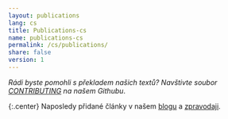 ```yaml
---
layout: publications
lang: cs
title: Publications-cs
name: publications-cs
permalink: /cs/publications/
share: false
version: 1
---
```


_Rádi byste pomohli s překladem našich textů? Navštivte soubor [CONTRIBUTING](https://github.com/bitcoinops/bitcoinops.github.io/blob/master/CONTRIBUTING.md#translations) na našem Githubu_.

{:.center}
Naposledy přidané články v našem [blogu][blog posts] a [zpravodaji][newsletters].

[blog posts]: /cs/blog/
[newsletters]: /cs/newsletters/
